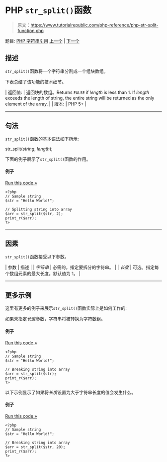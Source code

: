 # PHP `str_split()`函数

> 原文：<https://www.tutorialrepublic.com/php-reference/php-str-split-function.php>

题目: [PHP 字符串引用](php-string-functions.php) [上一个](php-str-shuffle-function.php) | [下一个](php-str-word-count-function.php)

## 描述

`str_split()`函数将一个字符串分割成一个组块数组。

下表总结了该功能的技术细节。

| 返回值: | 返回块的数组。Returns `FALSE` if *length* is less than 1\. If *length* exceeds the length of string, the entire string will be returned as the only element of the array. |
| 版本: | PHP 5+ |

* * *

## 句法

`str_split()`函数的基本语法如下所示:

str_split(*string*, *length*);

下面的例子展示了`str_split()`函数的作用。

#### 例子

[Run this code »](../codelab.php?topic=php&file=split-a-string-into-an-array "Run this code to view the output")

```
<?php
// Sample string
$str = "Hello World!";

// Splitting string into array
$arr = str_split($str, 2);
print_r($arr);
?>
```

* * *

## 因素

`str_split()`函数接受以下参数。

| 参数 | 描述 |
| *字符串* | 必需的。指定要拆分的字符串。 |
| *长度* | 可选。指定每个数组元素的最大长度。默认值为 1。 |

* * *

## 更多示例

这里有更多的例子来展示`str_split()`函数实际上是如何工作的:

如果未指定*长度*参数，字符串将被转换为字符数组。

#### 例子

[Run this code »](../codelab.php?topic=php&file=convert-a-string-into-an-array-of-characters "Run this code to view the output")

```
<?php
// Sample string
$str = "Hello World!";

// Breaking string into array
$arr = str_split($str);
print_r($arr);
?>
```

以下示例显示了如果将*长度*设置为大于字符串长度的值会发生什么。

#### 例子

[Run this code »](../codelab.php?topic=php&file=when-length-parameter-value-exceeds-the-string-length "Run this code to view the output")

```
<?php
// Sample string
$str = "Hello World!";

// Breaking string into array
$arr = str_split($str, 20);
print_r($arr);
?>
```